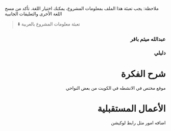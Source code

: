 
ملاحظة: يجب تعبئة هذا الملف بمعلومات المشروع، يمكنك اختيار اللغة. تأكد من مسح اللغة الأخرى والتعليقات الجانبية 
> ⬇️ تعبئة معلومات المشروع بالعربية  

<div dir="rtl">
  
###  عبدالله ميثم باقر


### دليلي


# شرح الفكرة
موقع مختص في الانشطه في الكويت من بعض النواحي


# الأعمال المستقبلية
اضافه  امور مثل رابط لوكيشن 

</div>



